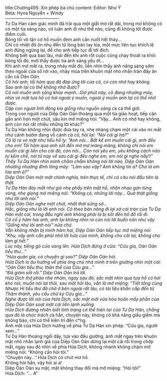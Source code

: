 title:Chương495: Xin phép bà chủ
content:
Editor: Như Ý<br>Beta: Hyna Nguyễn + Windy<br>————————————-<br>Tư Dạ Hàn cảm giác mình đã trải qua một giất mơ rất dài, trong mơ không có có một tia sáng nào, vô luận anh đi như thế nào, cũng đi không tới được điểm cuối.<br>Bóng tối vô tận cơ hồ muốn đem anh cắn nuốt hết thảy…<br>Chỉ có nhiệt đô ôn nhụ đến từ lòng bàn tay kia, một mực liên tục khích lệ anh đừng ngừng lại, để cho anh tiếp tục đi tới đích.<br>Không biết qua bao lâu, mãi đến khi anh rốt cuộc cũng chạy thoát ra khỏi bóng tối đó, mới thấy được tia ánh sáng yếu ớt…<br>Khi anh mở mắt ra, trong nháy mắt đó, liền nhìn thấy ánh nắng sáng sớm theo ngoài cửa sổ rơi vào, nhảy múa trên khuôn mặt nhỏ nhắn tràn đầy ân cần c*̉a Oản Oản.<br>Cô hỏi anh, tối hôm qua đã đáp ứng lời của cô, có còn nhớ hay không.<br>Sao anh lại có thể không nhớ được?<br>Cô nói muốn anh sống khỏe mạnh…Giờ phút này, cô đang nhướng mày, nhìn vẻ mặt tựa hồ có hơi ngoài ý muốn, ngoài ý muốn anh lại có thể nhớ được.<br>Cặp con ngươi linh động kia giống như nguồn sáng c*̉a cả thế giới.<br>Trong con ngươi của Diệp Oản Oản thoáng qua một tia giảo hoạt, tiếp cận gần anh hơn một chút, sâu kín mở miệng hỏi: “Vậy… Anh có nhớ hay không, anh còn nói rất nhiều những lời khác?”<br>Tư Dạ Hàn không nhịn được đưa tay ra, nhẹ nhàng chạm một cái vào mi mắt như cánh bướm đang vỗ cánh c*̉a cô, hỏi lại: “Nói cái gì hả?”<br>Cô lộ ra vẻ mặt như tiểu hồ ly: ”Anh nói… Bất kể em muốn cái gì, anh đều cho em! Tối hôm qua anh sốt đến mơ mơ màng màng, không chỉ nói em muốn cái gì liền cho cái đó, còn nói… Còn nói yêu em, yêu không cách nào tự kềm chế, nói từ nay về sau cái gì đều nghe em, em nói gì nghe nấy!!”<br>Thấy Tư Dạ Hàn nhìn mình chằm chằm không nói lời nào, Diệp Oản Oản nhướng nhướng đỉnh lông mày: “Làm sao vậy? Anh không tin a? Cho là em lừa anh à?”<br>Diệp Oản Oản một mặt chính nghĩa, trên thực tế, chỉ có câu nói đầu tiên là thật.<br>Tư Dạ Hàn đáy mắt như gió nhẹ phẩy trên mặt hồ, nhộn nhạo gợn từng vòng, nhẹ giọng mở miệng nói: “Không có, những lời này… Quả thật giống như lời anh nói.”<br>Diệp Oản Oản nghe một chút, nhất thời sửng sờ…<br>Hắc, giống như là lời anh nói. Cô theo bản năng đi lại sờ cái trán của Tư Dạ Hàn một cái, trong đầu nghĩ anh không phải là bị sốt đến hồ đồ rồi đi.<br>Cô cố ý hãm hại anh, anh lại không nhìn ra còn nói lời buồn nôn như vậy “Giống như lời anh nói” nữa chứ.<br>Vẫn không nhận bị mình hãm hại, Diệp Oản Oản tiếp tục mở miệng nói: “Khụ, vậy anh cần phải nhớ lời hứa của mình, không cho cãi lại, không cho làm gì hết.”<br>Lúc này, tiếng gõ cửa vang lên. Hứa Dịch đứng ở cửa: “Cửu gia, Oản Oản tiểu thư…”<br>“Hứa quản gia, có chuyện gì sao?” Diệp Oản Oản hỏi.<br>Hứa Dịch lo âu hướng về phía ông chủ nhà mình ở trên giường nhìn một cái: “Oản Oản tiểu thư, thân thể của Cửu gia…”<br>“Đã giảm sốt rồi.” Diệp Oản Oản trả lời.<br>Hứa Dịch thở phào nhẹ nhõm, ngay sau đó, sắc mặt nhìn qua tựa hồ có hơi khó nói, muốn nói lại thôi, sau một hồi lâu, vẫn là mở miệng: “Tiết tổng cùng Nhược Hi tiểu thư đã chờ ở bên ngoài rất lâu, có tài liệu khẩn cấp đến từ Thâm thành, yêu cầu chữ ký Cửu gia…”<br>Nghe được lời nói của Hứa Dịch, sấc mặt mới vừa hòa hoãn mấy phần của Diệp Oản Oản soạt một cái liền lạnh xuống.<br>Hứa Dịch đương nhiên biết tình trạng cơ thể hiện tại của Tư Dạ Hàn, chẳng qua đó là chức trách c*̉a hắn, chuyện này, không có khả năng giấu giếm mà không báo, chỉ có thể kiên trì đến c*̀ng.<br>Ánh mắt của Hứa Dịch hướng về phía Tư Dạ Hàn xin phép: “Cửu gia, người xem…”<br>Tư Dạ Hàn thoáng ngồi dậy, tựa vào đầu giường, ánh mắt ngay trên khuôn mặt nhỏ nhắn lạnh giá của Diệp Oản Oản dừng lại một cái rồi trong chớp mắt, ngay sau đó nhìn về phía Hứa Dịch, không nhanh không chậm mở miệng nói: “Không cần hỏi tôi.”<br>“Chuyện này…” Hứa Dịch có chút mơ hồ.<br>Không hỏi hắn, vậy hỏi ai a!<br>Diệp Oản Oản xụ mặt, mặt không thay đổi mà mở miệng: “Hỏi tôi!”<br>Hứa Dịch: “… A”